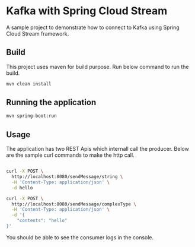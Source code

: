 # Kafka with Spring Cloud Stream

A sample project to demonstrate how to connect to Kafka using Spring Cloud Stream framework.

## Build

This project uses maven for build purpose. Run below command to run the build.

```bash
mvn clean install
```

## Running the application

```bash
mvn spring-boot:run
```

## Usage

The application has two REST Apis which internall call the producer. Below are the sample curl commands to make the http call.

```bash

curl -X POST \
  http://localhost:8080/sendMessage/string \
  -H 'Content-Type: application/json' \
  -d hello

curl -X POST \
  http://localhost:8080/sendMessage/complexType \
  -H 'Content-Type: application/json' \
  -d '{
    "contents": "hello"
}'

```

You should be able to see the consumer logs in the console.